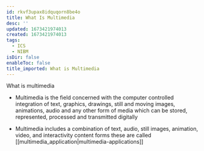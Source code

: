```yaml
---
id: rkvf3upax8idquqorn8be4o
title: What Is Multimedia
desc: ''
updated: 1673421974013
created: 1673421974013
tags:
  - ICS
  - NIBM
isDir: false
enableToc: false
title_imported: What is Multimedia
---
```


What is multimedia


-   Multimedia is the field concerned with the computer controlled integration of text, graphics, drawings, still and moving images, animations, audio and any other form of media which can be stored, represented, processed and transmitted digitally

-   Multimedia includes a combination of text, audio, still images, animation, video, and interactivity content forms these are called [[multimedia_application|multimedia-applications]]
